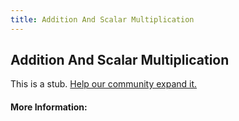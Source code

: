 ```yaml
---
title: Addition And Scalar Multiplication
---
```


## Addition And Scalar Multiplication

This is a stub. [Help our community expand it.](https://github.com/freeCodeCamp/guide-articles/tree/master/articles/Math/Vectors/Addition-And-Scalar-Multiplication/index.md)

<!-- The article goes here, in GitHub-flavored Markdown. Feel free to add YouTube videos, images, and CodePen/JSBin embeds  -->

#### More Information:
<!-- Please add any articles you think might be helpful to read before writing the article -->


